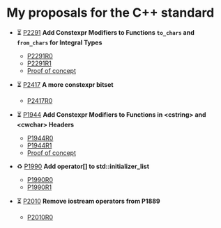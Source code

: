 # My proposals for the C++ standard

* ⏳ [P2291](https://github.com/cplusplus/papers/issues/984) **Add Constexpr Modifiers to Functions `to_chars` and `from_chars` for Integral Types**

  * [P2291R0](P2291/P2291R0.pdf)
  * [P2291R1](P2291/P2291R1.pdf)
  * [Proof of concept](https://github.com/Neargye/charconv-constexpr-proposal/tree/integral)

* ⏳ [P2417](https://github.com/cplusplus/papers/issues/58) **A more constexpr bitset**

  * [P2417R0](P2417/P2417R0.pdf)

* ⏳ [P1944](https://github.com/cplusplus/papers/issues/730) **Add Constexpr Modifiers to Functions in \<cstring> and \<cwchar> Headers**

  * [P1944R0](P1944/P1944R0.pdf)
  * [P1944R1](P1944/P1944R1.pdf)
  * [Proof of concept](https://github.com/Neargye/cstring-constexpr-proposal)

* ♻ [P1990](https://github.com/cplusplus/papers/issues/737) **Add operator[] to std::initializer_list**

  * [P1990R0](P1990/P1990R0.pdf)
  * [P1990R1](P1990/P1990R1.pdf)

* ⏳ [P2010](https://github.com/cplusplus/papers/issues/747) **Remove iostream operators from P1889**

  * [P2010R0](P2010/P2010R0.pdf)
